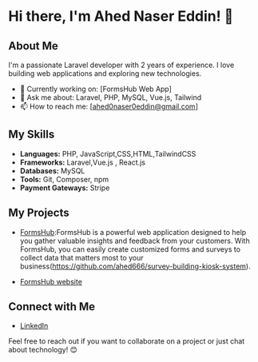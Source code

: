 # Hi there, I'm Ahed Naser Eddin! 👋

## About Me

I'm a passionate Laravel developer with 2 years of experience. I love building web applications and exploring new technologies.

- 🚀 Currently working on: [FormsHub Web App]
- 💬 Ask me about: Laravel, PHP, MySQL, Vue.js, Tailwind
- 📫 How to reach me: [ahed0naser0eddin@gmail.com]

## My Skills

- **Languages:** PHP, JavaScript,CSS,HTML,TailwindCSS
- **Frameworks:** Laravel,Vue.js , React.js
- **Databases:** MySQL
- **Tools:** Git, Composer, npm
- **Payment Gateways:** Stripe

## My Projects

- [FormsHub](https://app.formshub.net/):FormsHub is a powerful web application designed to help you gather valuable insights and feedback from your customers. With FormsHub, you can easily create customized forms and surveys to collect data that matters most to your business(https://github.com/ahed666/survey-building-kiosk-system).
  
- [FormsHub website](https://formshub.net)

## Connect with Me

- [LinkedIn](linkedin.com/in/ahed-naser-eddin-aa1648213)


Feel free to reach out if you want to collaborate on a project or just chat about technology! 😊
